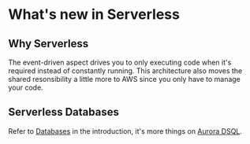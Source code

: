 # What's new in Serverless

## Why Serverless

The event-driven aspect drives you to only executing code when it's required instead of constantly running.
This architecture also moves the shared resonsibility a little more to AWS since you only have to manage your code.

## Serverless Databases

Refer to [Databases](./1-introduction.md#Databases) in the introduction, it's more things on [Aurora DSQL](https://aws.amazon.com/rds/aurora/dsql/).

